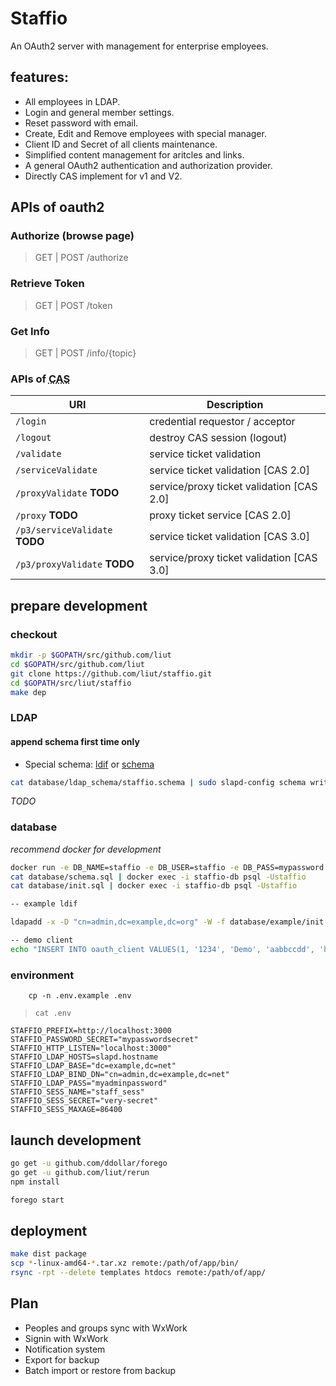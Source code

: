 # Staffio

An OAuth2 server with management for enterprise employees.


## features:

* All employees in LDAP.
* Login and general member settings.
* Reset password with email.
* Create, Edit and Remove employees with special manager.
* Client ID and Secret of all clients maintenance.
* Simplified content management for aritcles and links.
* A general OAuth2 authentication and authorization provider.
* Directly CAS implement for v1 and V2.

## APIs of oauth2

### Authorize (browse page)
> GET | POST /authorize

### Retrieve Token
> GET | POST /token

### Get Info
> GET | POST /info/{topic}


### APIs of <abbr title="Central Authentication Service">CAS</abbr>

| URI | Description |
| -------- | -------- |
| `/login` | credential requestor / acceptor |
| `/logout` | destroy CAS session (logout) |
| `/validate` | service ticket validation |
| `/serviceValidate` | service ticket validation [CAS 2.0] |
| `/proxyValidate` **TODO** | service/proxy ticket validation [CAS 2.0] |
| `/proxy` **TODO** | proxy ticket service [CAS 2.0] |
| `/p3/serviceValidate` **TODO** | service ticket validation [CAS 3.0] |
| `/p3/proxyValidate` **TODO** | service/proxy ticket validation [CAS 3.0] |


## prepare development

### checkout

````sh
mkdir -p $GOPATH/src/github.com/liut
cd $GOPATH/src/github.com/liut
git clone https://github.com/liut/staffio.git
cd $GOPATH/src/liut/staffio
make dep
````

### LDAP

#### append schema first time only

- Special schema: [ldif](database/ldap_schema/staffio.ldif) or [schema](database/ldap_schema/staffio.schema)

```sh
cat database/ldap_schema/staffio.schema | sudo slapd-config schema write staffio
```

*TODO*

### database
*recommend docker for development*
````sh
docker run -e DB_NAME=staffio -e DB_USER=staffio -e DB_PASS=mypassword -e TZ=Hongkong -p 54322:5432 -d --name staffio-db lcgc/postgresql:9.5.4
cat database/schema.sql | docker exec -i staffio-db psql -Ustaffio
cat database/init.sql | docker exec -i staffio-db psql -Ustaffio

-- example ldif

ldapadd -x -D "cn=admin,dc=example,dc=org" -W -f database/example/init.ldif

-- demo client
echo "INSERT INTO oauth_client VALUES(1, '1234', 'Demo', 'aabbccdd', 'http://localhost:3000/appauth', '{}', now());" | docker exec -i staffio-db psql -Ustaffio staffio

````

### environment

```
    cp -n .env.example .env
```

> `cat .env`
```
STAFFIO_PREFIX=http://localhost:3000
STAFFIO_PASSWORD_SECRET="mypasswordsecret"
STAFFIO_HTTP_LISTEN="localhost:3000"
STAFFIO_LDAP_HOSTS=slapd.hostname
STAFFIO_LDAP_BASE="dc=example,dc=net"
STAFFIO_LDAP_BIND_DN="cn=admin,dc=example,dc=net"
STAFFIO_LDAP_PASS="myadminpassword"
STAFFIO_SESS_NAME="staff_sess"
STAFFIO_SESS_SECRET="very-secret"
STAFFIO_SESS_MAXAGE=86400
```

## launch development

````sh
go get -u github.com/ddollar/forego
go get -u github.com/liut/rerun
npm install

forego start
````

## deployment

```sh
make dist package
scp *-linux-amd64-*.tar.xz remote:/path/of/app/bin/
rsync -rpt --delete templates htdocs remote:/path/of/app/
```

## Plan

* Peoples and groups sync with WxWork
* Signin with WxWork
* Notification system
* Export for backup
* Batch import or restore from backup
